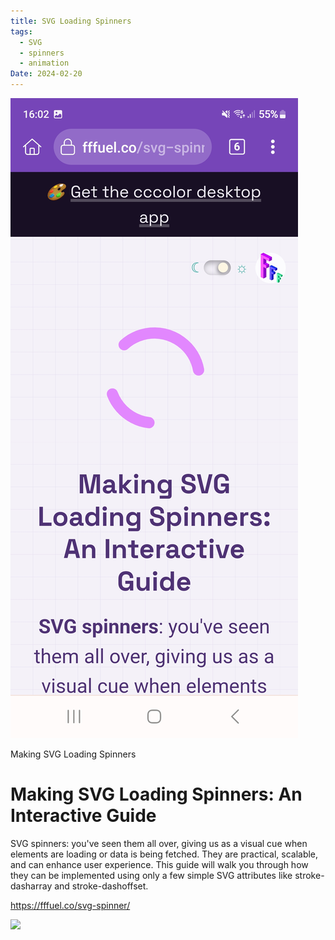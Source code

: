 ```yaml
---
title: SVG Loading Spinners
tags:
  - SVG
  - spinners
  - animation
Date: 2024-02-20
---
```

![](_asset/2024-02-20_SVG_Loading_Spinners_image_1.jpg)

Making SVG Loading Spinners
# Making SVG Loading Spinners: An Interactive Guide
SVG spinners: you've seen them all over, giving us as a visual cue when elements are loading or data is being fetched. They are practical, scalable, and can enhance user experience. This guide will walk you through how they can be implemented using only a few simple SVG attributes like stroke-dasharray and stroke-dashoffset.




https://fffuel.co/svg-spinner/

![](_asset/2024-02-20_SVG_Loading_Spinners_image_2.png)